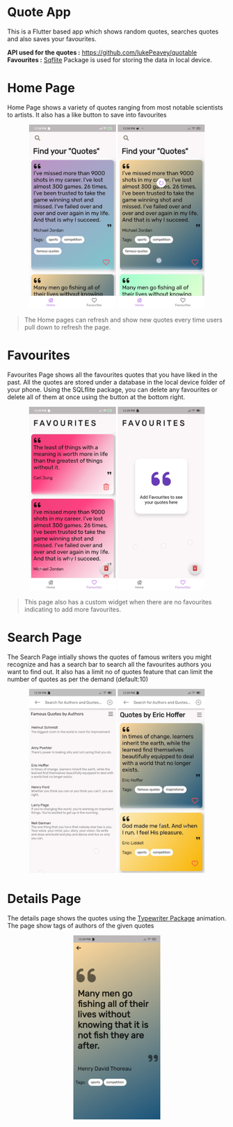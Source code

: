 # Quote App

This is a Flutter based app which shows random quotes, searches quotes and also saves your favourites.

**API used for the quotes :** https://github.com/lukePeavey/quotable
**Favourites :**  [Sqflite](https://pub.dev/packages/sqflite) Package is used for storing the data in local device. 

# Home Page

Home Page shows a variety of quotes ranging from most notable scientists to artists. It also has a like button to save into favourites

<p align="center">
  <img src="screenshots\home.jpeg" height="422" width="200" title="Home Page">
   <img src="screenshots\refresh_home.jpeg" height="422" width="200" title="Refresh Home Page">
</p>

>The Home pages can refresh and show new quotes every time users pull down to refresh the page.


# Favourites

Favourites Page shows all the favourites quotes that you have liked in the past. All the quotes are stored under a database in the local device folder of your phone. Using the SQLflite package, you can delete any favourites or delete all of them at once using the button at the bottom right.

<p align="center">
  <img src="screenshots\fav.jpeg" height="422" width="200" title="Favourites Page">
   <img src="screenshots\no_fav.jpeg" height="422" width="200" title="Refresh Home Page">
</p>

>This page also has a custom widget when there are no favourites indicating to add more favourites.


# Search Page

The Search Page intially shows the quotes of famous writers you might recognize and has a search bar to search all the favourites authors you want to find out. It also has a limit no of quotes feature that can limit the number of quotes as per the demand (default:10)

<p align="center">
  <img src="screenshots\search.jpeg" height="422" width="200" title="Search Page">
   <img src="screenshots\search_result.jpeg" height="422" width="200" title="Search Result">
</p>

# Details Page

The details page shows the quotes using the [Typewriter Package](https://pub.dev/packages/typewritertext) animation. The page show tags of authors of the given quotes

<p align="center">
  <img src="screenshots\details.jpeg" height="422" width="200" title="Details Page">
</p>

